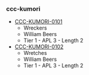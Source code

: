 ### ccc-kumori
* [CCC-KUMORI-0101](http://www.dmsguild.com/product/226912/CCCKUMORI0101--Wreckers?affiliate_id=757342)
    * Wreckers
    * William Beers
    * Tier 1 - APL 3 - Length 2
* [CCC-KUMORI-0102](http://www.dmsguild.com/product/226911/CCCKUMORI0102-Wretches?affiliate_id=757342)
    * Wretches
    * William Beers
    * Tier 1 - APL 3 - Length 2
